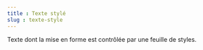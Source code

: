 ```yaml
---
title : Texte stylé
slug : texte-style
---
```

Texte dont la mise en forme est contrôlée par une feuille de styles.
